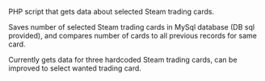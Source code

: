 PHP script that gets data about selected Steam trading cards.

Saves number of selected Steam trading cards in MySql database (DB sql provided), and compares number of cards to all previous records for same card.

Currently gets data for three hardcoded Steam trading cards, can be improved to select wanted trading card.